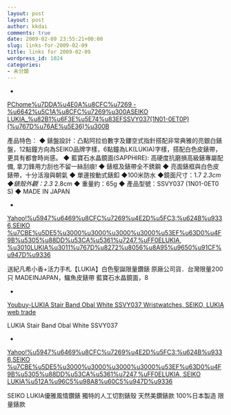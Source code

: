 ```yaml
---
layout: post
layout: post
author: kkdai
comments: true
date: 2009-02-09 23:55:21+00:00
slug: links-for-2009-02-09
title: links for 2009-02-09
wordpress_id: 1024
categories:
- 未分類
---
```


  * 
                

[PChome%u7DDA%u4E0A%u8CFC%u7269 - %u6642%u5C1A%u8CFC%u7269%u300ASEIKO LUKIA_%u82B1%u6F3E%u5E74%u83EFSSVY037(1N01-0ET0P)(%u767D%u76AE%u5E36)%u300B](http://shopping.pchome.com.tw/?mod=item&func=exhibit&IT_NO=BHAC03-A01363368)


                

產品特色：
◆ 錶盤設計：凸點阿拉伯數字及鏤空式指針搭配非常典雅的亮銀白錶盤，12點鐘方向為SEIKO品牌字樣，6點鐘為LK(LUKIA)字樣，搭配白色皮錶帶，更具有都會時尚感。
◆ 藍寶石水晶鏡面(SAPPHIRE): 高硬度抗磨損高級錶專屬配備, 拿刀鋒用力刮也不留一絲刮痕!
◆ 錶框及錶帶全不銹鋼
◆ 亮面錶框與白色皮錶帶，十分活潑與朝氣
◆ 單邊按動式錶釦
◆100米防水
◆鏡面尺寸：1.7 *2.3cm
◆錶殼外觀：2.3* 2.8cm
◆ 重量約：65g
◆ 產品型號：SSVY037 (1N01-0ET0 S)
◆ MADE IN JAPAN



            
  * 
                

[Yahoo!%u5947%u6469%u8CFC%u7269%u4E2D%u5FC3:%u624B%u9336,SEIKO %u7CBE%u5DE5%u3000%u3000%u3000%u3000%u53EF%u63D0%u4F9B%u5305%u88DD%u53CA%u5361%u7247,%uFF0ELUKIA, %u3010LUKIA%u3011%u767D%u8272%u8056%u8A95%u9650%u91CF%u947D%u9336](http://buy.yahoo.com.tw/gdsale/gdsale.asp?gdid=1244282&act=gdsearch)


                

送紀凡希小香+活力手札【LUKIA】白色聖誕限量鑽錶 原廠公司貨．台灣限量200只
MADEINJAPAN，鱷魚皮錶帶
藍寶石水晶鏡面，8



            
  * 
                

[Youbuy-LUKIA Stair Band Obal White SSVY037 Wristwatches, SEIKO, LUKIA web trade](http://webtrade.youbuy.jp/index/tf2gVIMtRv9oWvPsZlOsWBzMTTRyvZoRQUwihfDlFVoE1g9b1eqOmUYmJjsEFPbS3k-emrEpsS_qzBIcBVX5dw../)


                

LUKIA Stair Band Obal
White SSVY037



            
  * 
                

[Yahoo!%u5947%u6469%u8CFC%u7269%u4E2D%u5FC3:%u624B%u9336,SEIKO %u7CBE%u5DE5%u3000%u3000%u3000%u3000%u53EF%u63D0%u4F9B%u5305%u88DD%u53CA%u5361%u7247,%uFF0ELUKIA, SEIKO LUKIA%u512A%u96C5%u98A8%u60C5%u947D%u9336](http://buy.yahoo.com.tw/gdsale/gdsale.asp?gdid=428080&act=gdsearch)


                

SEIKO LUKIA優雅風情鑽錶 獨特的人工切割錶殼
天然美鑽錶款
100%日本製造
限量錶款



            
